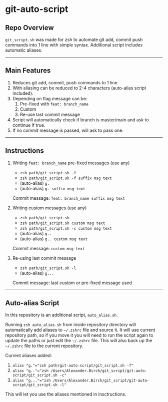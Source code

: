 # git-auto-script

## Repo Overview

`git_script.sh` was made for zsh to automate git add, commit push commands into 1 line with simple syntax.
Additional script includes automatic aliases.

---

## Main Features

1. Reduces git add, commit, push commands to 1 line.
2. With aliasing can be reduced to 2-4 characters (auto-alias script included).
3. Depending on flag message can be:
    1. Pre-fixed with `feat: branch_name`
    2. Custom
    3. Re-use last commit message
4. Script will automatically check if branch is master/main and ask to continue if true.
5. If no commit message is passed, will ask to pass one.

---

## Instructions

1. Writing `feat: branch_name` pre-fixed messages (use any)

    * `zsh path/git_script.sh -f`
    * `zsh path/git_script.sh -f suffix msg text`
    * (auto-alias) `g.`
    * (auto-alias) `g. suffix msg text`

    Commit message: `feat: branch_name suffix msg text`

2. Writing custom messages (use any)

    * `zsh path/git_script.sh`
    * `zsh path/git_script.sh custom msg text`
    * `zsh path/git_script.sh -c custom msg text`
    * (auto-alias) `g..`
    * (auto-alias) `g.. custom msg text`

    Commit message: `custom msg text`

3. Re-using last commit message
    * `zsh path/git_script.sh -l`
    * (auto-alias) `g...`

    Commit message: last custom or pre-fixed message used

---

## Auto-alias Script

In this repository is an additional script, `auto_alias.sh`.

Running `zsh auto_alias.sh` from inside repository directory will automatically add aliases to `~/.zshrc` file and source it. It will use current repository path, so if you move it you will need to run the script again to update the paths or just edit the `~/.zshrc` file. This will also back up the `~/.zshrc` file to the current repository.

Current aliases added:

1. `alias "g."="zsh path/git-auto-script/git_script.sh -f"`
2. `alias "g.."="zsh /Users/Alexander.Birch/git_script/git-auto-script/git_script.sh -c"`
3. `alias "g..."="zsh /Users/Alexander.Birch/git_script/git-auto-script/git_script.sh -l"`

This will let you use the aliases mentioned in insctructions.
